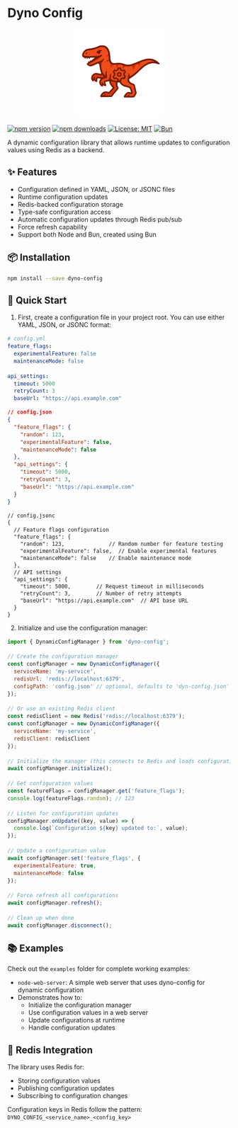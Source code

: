 # Dyno Config
<div align="center">
  <img src="dyno.png" onerror="this.onerror=null; this.src='https://github.com/picolov/dyno-config/blob/master/dyno.png'" alt="Dyno Config Logo" width="200" />
</div>

[![npm version](https://img.shields.io/npm/v/dyno-config.svg?style=flat-square)](https://www.npmjs.com/package/dyno-config)
[![npm downloads](https://img.shields.io/npm/dm/dyno-config.svg?style=flat-square)](https://www.npmjs.com/package/dyno-config)
[![License: MIT](https://img.shields.io/badge/License-MIT-yellow.svg?style=flat-square)](https://opensource.org/licenses/MIT)
[![Bun](https://img.shields.io/badge/Bun-1.0.0-blue?style=flat-square)](https://bun.sh)

A dynamic configuration library that allows runtime updates to configuration values using Redis as a backend.

## ✨ Features

- Configuration defined in YAML, JSON, or JSONC files
- Runtime configuration updates
- Redis-backed configuration storage
- Type-safe configuration access
- Automatic configuration updates through Redis pub/sub
- Force refresh capability
- Support both Node and Bun, created using Bun

## 📦 Installation

```bash
npm install --save dyno-config
```

## 🚀 Quick Start

1. First, create a configuration file in your project root. You can use either YAML, JSON, or JSONC format:

```yaml
# config.yml
feature_flags:
  experimentalFeature: false
  maintenanceMode: false

api_settings:
  timeout: 5000
  retryCount: 3
  baseUrl: "https://api.example.com"
```

```json
// config.json
{
  "feature_flags": {
    "random": 123,
    "experimentalFeature": false,
    "maintenanceMode": false
  },
  "api_settings": {
    "timeout": 5000,
    "retryCount": 3,
    "baseUrl": "https://api.example.com"
  }
}
```

```jsonc
// config.jsonc
{
  // Feature flags configuration
  "feature_flags": {
    "random": 123,              // Random number for feature testing
    "experimentalFeature": false,  // Enable experimental features
    "maintenanceMode": false    // Enable maintenance mode
  },
  // API settings
  "api_settings": {
    "timeout": 5000,        // Request timeout in milliseconds
    "retryCount": 3,        // Number of retry attempts
    "baseUrl": "https://api.example.com"  // API base URL
  }
}
```

2. Initialize and use the configuration manager:

```javascript
import { DynamicConfigManager } from 'dyno-config';

// Create the configuration manager
const configManager = new DynamicConfigManager({
  serviceName: 'my-service',
  redisUrl: 'redis://localhost:6379',
  configPath: 'config.json' // optional, defaults to 'dyn-config.json'
});

// Or use an existing Redis client
const redisClient = new Redis('redis://localhost:6379');
const configManager = new DynamicConfigManager({
  serviceName: 'my-service',
  redisClient: redisClient
});

// Initialize the manager (this connects to Redis and loads configurations)
await configManager.initialize();

// Get configuration values
const featureFlags = configManager.get('feature_flags');
console.log(featureFlags.random); // 123

// Listen for configuration updates
configManager.onUpdate((key, value) => {
  console.log(`Configuration ${key} updated to:`, value);
});

// Update a configuration value
await configManager.set('feature_flags', {
  experimentalFeature: true,
  maintenanceMode: false
});

// Force refresh all configurations
await configManager.refresh();

// Clean up when done
await configManager.disconnect();
```

## 📚 Examples

Check out the `examples` folder for complete working examples:

- `node-web-server`: A simple web server that uses dyno-config for dynamic configuration
- Demonstrates how to:
  - Initialize the configuration manager
  - Use configuration values in a web server
  - Update configurations at runtime
  - Handle configuration updates

## 🔌 Redis Integration

The library uses Redis for:
- Storing configuration values
- Publishing configuration updates
- Subscribing to configuration changes

Configuration keys in Redis follow the pattern: `DYNO_CONFIG_<service_name>_<config_key>`
